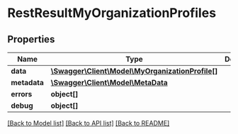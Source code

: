 # RestResultMyOrganizationProfiles

## Properties

 Name         | Type                                                                          | Description | Notes      
--------------|-------------------------------------------------------------------------------|-------------|------------
 **data**     | [**\Swagger\Client\Model\MyOrganizationProfile[]**](MyOrganizationProfile.md) |             | [optional] 
 **metadata** | [**\Swagger\Client\Model\MetaData**](MetaData.md)                             |             | [optional] 
 **errors**   | **object[]**                                                                  |             | [optional] 
 **debug**    | **object[]**                                                                  |             | [optional] 

[[Back to Model list]](../../README.md#documentation-for-models) [[Back to API list]](../../README.md#documentation-for-api-endpoints) [[Back to README]](../../README.md)


